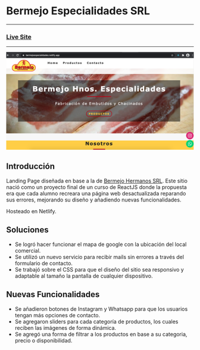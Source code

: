 # Bermejo Especialidades SRL

---
### [Live Site](https://bermejoespecialidades.netlify.app/)
---

![Bermejo](https://github.com/ChiarelliLuciano/bermejo-especialidades/blob/main/public/bermejo-especialidades.png)

## Introducción

Landing Page diseñada en base a la de [Bermejo Hermanos SRL](http://bermejo.com.ar/). Este sitio nació como un proyecto final de un curso de ReactJS donde la propuesta era que cada alumno recreara una página web desactualizada reparando sus errores, mejorando su diseño y añadiendo nuevas funcionalidades. 

Hosteado en Netlify.

## Soluciones

- Se logró hacer funcionar el mapa de google con la ubicación del local comercial.
- Se utilizó un nuevo servicio para recibir mails sin errores a través del formulario de contacto.
- Se trabajó sobre el CSS para que el diseño del sitio sea responsivo y adaptable al tamaño la pantalla de cualquier dispositivo.

## Nuevas Funcionalidades

- Se añadieron botones de Instagram y Whatsapp para que los usuarios tengan más opciones de contacto.
- Se agregaron sliders para cada categoría de productos, los cuales reciben las imágenes de forma dinámica.
- Se agregó una forma de filtrar a los productos en base a su categoria, precio o disponibilidad.
